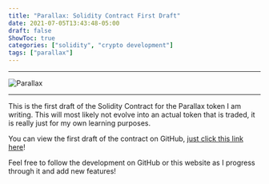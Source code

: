 ```yaml
---
title: "Parallax: Solidity Contract First Draft"
date: 2021-07-05T13:43:48-05:00
draft: false
ShowToc: true
categories: ["solidity", "crypto development"]
tags: ["parallax"]
---
```


---

![Parallax](/posts/parallax.png#center)


---

This is the first draft of the Solidity Contract for the Parallax token I am writing. This will most likely not evolve into an actual token that is traded, it is really just for my own learning purposes.

You can view the first draft of the contract on GitHub, [just click this link here](https://github.com/PirateCrypto/Parallax)!

Feel free to follow the development on GitHub or this website as I progress through it and add new features!

